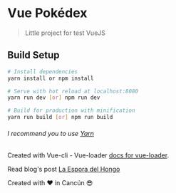 # Vue Pokédex

> Little project for test VueJS

## Build Setup

``` bash
# Install dependencies
yarn install or npm install

# Serve with hot reload at localhost:8080
yarn run dev [or] npm run dev

# Build for production with minification
yarn run build [or] npm run build 
```

###### I recommend you to use  [Yarn](https://yarnpkg.com/)

Created with Vue-cli - Vue-loader [docs for vue-loader](http://vuejs.github.io/vue-loader).

Read blog's post [La Espora del Hongo](http://www.laesporadelhongo.com/)

Created with :heart: in Cancún :sunglasses: